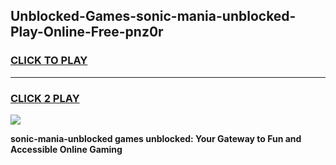 
## Unblocked-Games-sonic-mania-unblocked-Play-Online-Free-pnz0r
<h3>
<a href="https://premium76.site?title=sonic-mania-unblocked&ref=26A">CLICK TO PLAY</a></h3>
<hr>

<h3>
<a href="https://premium76.site?title=sonic-mania-unblocked&ref=26A">CLICK 2 PLAY</a>
  
</h3>

<a href="https://premium76.site?title=sonic-mania-unblocked&ref=26A"><img src="https://clearcache.store/games.png"></a>


**sonic-mania-unblocked games unblocked: Your Gateway to Fun and Accessible Online Gaming**
